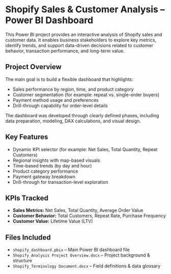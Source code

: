 # Shopify Sales & Customer Analysis – Power BI Dashboard

This Power BI project provides an interactive analysis of Shopify sales and customer data. It enables business stakeholders to explore key metrics, identify trends, and support data-driven decisions related to customer behavior, transaction performance, and long-term value.

## Project Overview

The main goal is to build a flexible dashboard that highlights:

- Sales performance by region, time, and product category  
- Customer segmentation (for example: repeat vs. single-order buyers)  
- Payment method usage and preferences  
- Drill-through capability for order-level details

The dashboard was developed through clearly defined phases, including data preparation, modeling, DAX calculations, and visual design.

## Key Features

- Dynamic KPI selector (for example: Net Sales, Total Quantity, Repeat Customers)  
- Regional insights with map-based visuals  
- Time-based trends (by day and hour)  
- Product category performance  
- Payment gateway breakdown  
- Drill-through for transaction-level exploration

## KPIs Tracked

- **Sales Metrics:** Net Sales, Total Quantity, Average Order Value  
- **Customer Behavior:** Total Customers, Repeat Rate, Purchase Frequency  
- **Customer Value:** Lifetime Value (LTV)

## Files Included

- `shopify_dashboard.pbix` – Main Power BI dashboard file  
- `Shopify_Analysis Project Overview.docx` – Project background & structure  
- `Shopify_Terminology Document.docx` – Field definitions & data glossary
